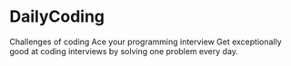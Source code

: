 # DailyCoding
Challenges of coding
Ace your programming interview
Get exceptionally good at coding interviews by solving one problem every day.
